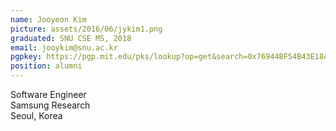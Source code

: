 ```yaml
---
name: Jooyeon Kim
picture: assets/2016/06/jykim1.png  
graduated: SNU CSE MS, 2018  
email: jooykim@snu.ac.kr
pgpkey: https://pgp.mit.edu/pks/lookup?op=get&search=0x76944BF54B43E18A
position: alumni
---
```

Software Engineer  
Samsung Research  
Seoul, Korea  
